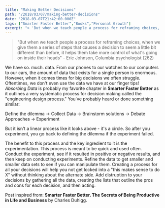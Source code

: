 ```yaml
---
title: "Making Better Decisions"
path: "/2018/03/07/making-better-decisions"
date: "2018-03-07T21:42:00.000Z"
tags: ["Smarter Faster Better","Books","Personal Growth"]
excerpt: "> 'But when we teach people a process for reframing choices, when we give them a series of steps that causes a decision to seem a little bit different than before, it helps them take more control of..."
---
```


> "But when we teach people a process for reframing choices, when we give them a series of steps that causes a decision to seem a little bit different than before, it helps them take more control of what's going on inside their heads" -  Eric Johnson, Columbia psychologist (262)

We have so. much. data. From our phones to our watches to our computers to our cars, the amount of data that exists for a single person is enormous. However, when it comes times for big decisions we often struggle. Oftentimes, we don't even use the data we have at our finger tips! *Absorbing Data* is probably my favorite chapter in **Smarter Faster Better** as it outlines a very systematic process for decision making called the "engineering design process." You've probably heard or done something similar:

Define the dilemma -> Collect Data -> Brainstorm solutions -> Debate Approaches -> Experiment

But it isn't a linear process like it looks above - it's a circle. So after you experiment, you go back to defining the dilemma if the experiment failed.

The benefit to this process and the key ingredient to it is the experimentation. This process is meant to be quick and used often. Conduct the experiment, see if it resulted in positive or negative results, and then keep on conducting experiments. Refine the data to get smaller and smaller data sets to see if you can manipulate them. Creating a process for all your decisions will help you not get locked into a "this makes sense to do X" without thinking about the alternate side. Add distruption to your decisions by gathering all the data, creating the lists that outline the pros and cons for each decision, and then acting.

Post inspired from: **Smarter Faster Better. The Secrets of Being Productive in Life and Business** by Charles Duhigg.
